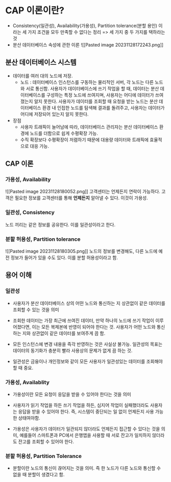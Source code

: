 # CAP 이론이란?
* Consistency(일관성), Availability(가용성), Partition tolerance(분할 용인) 이라는 세 가지 조건을 모두 만족할 수 없다는 정리 => 세 가지 중 두 가지를 택하라는 것
* 분산 데이터베이스 속성에 관한 이론
![[Pasted image 20231128172243.png]]

## 분산 데이터베이스 시스템
* 데이터를 여러 대의 노드에 저장.
	* 노드 : 데이터베이스 인스턴스를 구동하는 물리적인 서버, 각 노드는 다른 노드와 서로 통신함.
	사용자가 데이터베이스에 쓰기 작업을 할 때, 데이터는 분산 데이터베이스를 구성하는 특정 노드에 쓰여지며, 사용자는 어디에 데이터가 쓰여졌는지 알지 못한다.
	사용자가 데이터를 조회할 때 요청을 받는 노드는 분산 데이터베이스 환경 내 인접한 노드를 탐색해 결과를 돌려주고, 사용자는 데이터가 어디에 저장되어 있는지 알지 못한다.
* 장점
	* 사용자 트래픽이 늘어남에 따라, 데이터베이스 관리자는 분산 데이터베이스 환경에 노드를 더함으로 쉽게 수평확장 가능.
	* 수직 확장보다 수평확장이 저렴하기 때문에 대용량 데이터와 트래픽에 효율적으로 대응 가능.

## CAP 이론

### 가용성, Availability

![[Pasted image 20231128180052.png]]
고객센터는 언제든지 연락이 가능하다. 고객은 필요한 정보를 고객센터를 통해 **언제든지** 알아낼 수 있다. 이것이 가용성.

### 일관성, Consistency
노드 끼리는 같은 정보를 공유한다. 이를 일관성이라고 한다.

### 분할 허용성, Partition tolerance
![[Pasted image 20231128180305.png]]
노드의 정보를 변경해도, 다른 노드에 예전 정보가 들어가 있을 수도 있다. 이를 분할 허용성이라고 함.

## 용어 이해

### 일관성 
* 사용자가 분산 데이터베이스 상의 어떤 노드와 통신하는 지 상관없이 같은 데이터를 조회할 수 있는 것을 의미

* 조회한 데이터는 가장 최근에 쓰여진 데이터, 만약 하나의 노드에 쓰기 작업이 이루어졌다면, 이는 모든 복제본에 반영이 되어야 한다는 것. 사용자가 어떤 노드와 통신하는 지와 상관없이 같은 데이터를 보여주게 끔 함.

* 모든 인스턴스에 변경 내용을 즉각 반영하는 것은 사실상 불가능. 일관성의 목표는 데이터의 동기화가 충분히 빨라 사용상의 문제가 없게 끔 하는 것.

* 일관성은 금융이나 개인정보와 같이 모든 사용자가 일관성있는 데이터를 조회해야할 때 중요.

### 가용성, Availablity
* 가용성이란 모든 요청이 응답을 받을 수 있어야 한다는 것을 의미

* 사용자가 읽기 작업을 하든 쓰기 작업을 하든, 심지어 작업이 실패했더라도 사용자는 응답을 받을 수 있어야 한다. 즉, 시스템이 중단되는 일 없이 언제든지 사용 가능한 상태여야함.

* 가용성은 사용자가 데이터가 일관되지 않더라도 언제든지 접근할 수 있다는 것을 의미, 예를들어 스마트폰과 PC에서 은행앱을 사용할 때 서로 잔고가 일치하지 않더라도 잔고를 조회할 수 있어야 한다.

### 분할 허용성, Partition Tolerance
* 분할이란 노드의 통신이 끊어지는 것을 의미. 즉 한 노드가 다른 노드와 통신할 수 없을 때 분할이 생겼다고 함.


